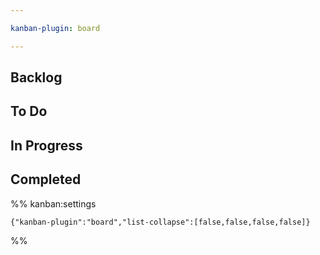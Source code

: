 ```yaml
---

kanban-plugin: board

---
```


## Backlog



## To Do



## In Progress



## Completed





%% kanban:settings
```
{"kanban-plugin":"board","list-collapse":[false,false,false,false]}
```
%%